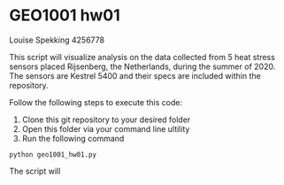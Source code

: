 # GEO1001 hw01 

Louise Spekking 
4256778


This script will visualize analysis on the data collected from 5 heat stress sensors placed Rijsenberg, the Netherlands, during the summer of 2020. The sensors are Kestrel 5400 and their specs are included within the repository.






Follow the following steps to execute this code: 

1. Clone this git repository to your desired folder
2. Open this folder via your command line ultility
3. Run the following command
```
python geo1001_hw01.py
```

The script will 
